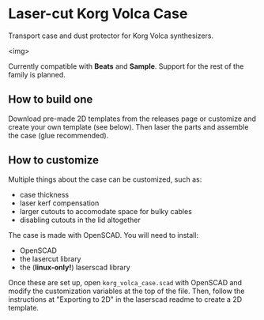 # Laser-cut Korg Volca Case
Transport case and dust protector for Korg Volca synthesizers.

\<img\>

Currently compatible with **Beats** and **Sample**. Support for the rest of the family is planned.

## How to build one
Download pre-made 2D templates from the releases page or customize and create your own template (see below). Then laser the parts and assemble the case (glue recommended).

## How to customize
Multiple things about the case can be customized, such as:
* case thickness
* laser kerf compensation
* larger cutouts to accomodate space for bulky cables
* disabling cutouts in the lid altogether

The case is made with OpenSCAD. You will need to install:
* OpenSCAD
* the lasercut library
* the (**linux-only!**) laserscad library

Once these are set up, open ``korg_volca_case.scad`` with OpenSCAD and modify the customization variables at the top of the file. Then, follow the instructions at "Exporting to 2D" in the laserscad readme to create a 2D template.